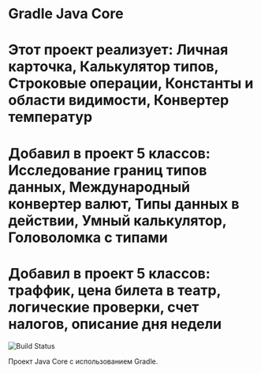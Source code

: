 # Gradle Java Core 
# Этот проект реализует: Личная карточка, Калькулятор типов, Строковые операции, Константы и области видимости, Конвертер температур
# Добавил в проект 5 классов: Исследование границ типов данных, Международный конвертер валют, Типы данных в действии, Умный калькулятор, Головоломка с типами
# Добавил в проект 5 классов: траффик, цена билета в театр, логические проверки, счет налогов, описание дня недели

![Build Status](https://github.com/Lamskov/javaWithGradle/actions/workflows/gradle.yml/badge.svg)

Проект Java Core с использованием Gradle.